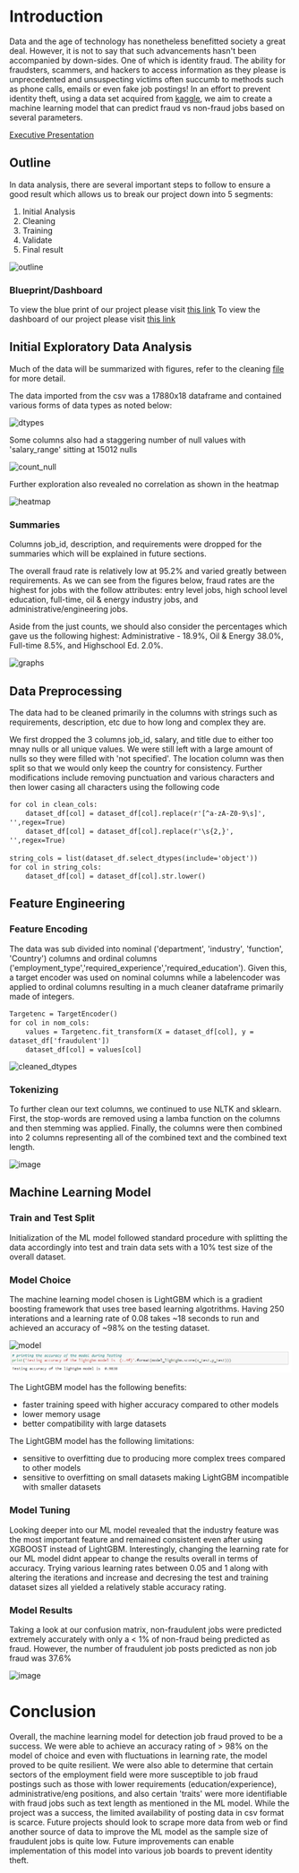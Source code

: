 # Introduction

Data and the age of technology has nonetheless benefitted society a great deal. However, it is not to say that such advancements hasn't been accompanied by down-sides. One of which is identity fraud. The ability for fraudsters, scammers, and hackers to access information as they please is unprecedented and unsuspecting victims often succumb to methods such as phone calls, emails or even fake job postings! In an effort to prevent identity theft, using a data set acquired from [kaggle](https://www.kaggle.com/datasets/shivamb/real-or-fake-fake-jobposting-prediction), we aim to create a machine learning model that can predict fraud vs non-fraud jobs based on several parameters.

[Executive Presentation](https://docs.google.com/presentation/d/1v73JqSy9JSMub6i1UreA3L4CD9q1c_3ZiC92hr3AVbY/)

## Outline

In data analysis, there are several important steps to follow to ensure a good result which allows us to break our project down into 5 segments:

1. Initial Analysis
2. Cleaning
3. Training
4. Validate
5. Final result

![outline](https://user-images.githubusercontent.com/100324759/182724518-8b1d7de3-b421-4c71-8e63-b355caee50da.PNG)

### Blueprint/Dashboard

To view the blue print of our project please visit [this link](https://docs.google.com/presentation/d/1v73JqSy9JSMub6i1UreA3L4CD9q1c_3ZiC92hr3AVbY/edit#slide=id.p)
To view the dashboard of our project please visit [this link](https://public.tableau.com/app/profile/ikyu.park/viz/capstone_16594856522150/Dashboard2?publish=yes)


## Initial Exploratory Data Analysis

Much of the data will be summarized with figures, refer to the cleaning [file](Uncleaned_Data_Analysis.ipynb) for more detail.

The data imported from the csv was a 17880x18 dataframe and contained various forms of data types as noted below:

![dtypes](https://user-images.githubusercontent.com/100324759/182724852-ebcc0c92-ab1c-4fc3-a90b-ebdbdc867353.PNG)

Some columns also had a staggering number of null values with 'salary_range' sitting at 15012 nulls

![count_null](https://user-images.githubusercontent.com/100324759/182725135-b4e05257-8133-49fe-ae52-68cb1d6e1a84.PNG)

Further exploration also revealed no correlation as shown in the heatmap

![heatmap](https://user-images.githubusercontent.com/100324759/182725759-5a461302-0b12-4871-810d-ff0fdd35fa83.PNG)

### Summaries

Columns job_id, description, and requirements were dropped for the summaries which will be explained in future sections.

The overall fraud rate is relatively low at 95.2% and varied greatly between requirements. As we can see from the figures below, fraud rates are the highest for jobs with the follow attributes: entry level jobs, high school level education, full-time, oil & energy industry jobs, and administrative/engineering jobs.

Aside from the just counts, we should also consider the percentages which gave us the following highest: Administrative - 18.9%, Oil & Energy 38.0%, Full-time 8.5%, and Highschool Ed. 2.0%.

![graphs](https://user-images.githubusercontent.com/100324759/182728992-071a9604-9e23-4d5b-a752-bef23f18eab8.PNG)

## Data Preprocessing

The data had to be cleaned primarily in the columns with strings such as requirements, description, etc due to how long and complex they are. 

We first dropped the 3 columns job_id, salary, and title due to either too mnay nulls or all unique values. We were still left with a large amount of nulls so they were filled with 'not specified'. The location column was then split so that we would only keep the country for consistency. Further modifications include removing punctuation and various characters and then lower casing all characters using the following code
```
for col in clean_cols:
    dataset_df[col] = dataset_df[col].replace(r'[^a-zA-Z0-9\s]', '',regex=True)
    dataset_df[col] = dataset_df[col].replace(r'\s{2,}', '',regex=True)
    
string_cols = list(dataset_df.select_dtypes(include='object'))
for col in string_cols:
    dataset_df[col] = dataset_df[col].str.lower()
```
## Feature Engineering
### Feature Encoding

The data was sub divided into nominal ('department', 'industry', 'function', 'Country') columns and ordinal columns ('employment_type','required_experience','required_education'). Given this, a target encoder was used on nominal columns while a labelencoder was applied to ordinal columns resulting in a much cleaner dataframe primarily made of integers. 
```
Targetenc = TargetEncoder()
for col in nom_cols:
    values = Targetenc.fit_transform(X = dataset_df[col], y = dataset_df['fraudulent'])
    dataset_df[col] = values[col]
```
![cleaned_dtypes](https://user-images.githubusercontent.com/100324759/182904854-016c9b4b-b6ec-41fe-af45-ee91833976ca.PNG)

### Tokenizing

To further clean our text columns, we continued to use NLTK and sklearn. First, the stop-words are removed using a lamba function on the columns and then stemming was applied. Finally, the columns were then combined into 2 columns representing all of the combined text and the combined text length.

![image](https://user-images.githubusercontent.com/100324759/182908382-a62976ee-2d7c-4c1d-b966-226e97c855d5.png)

## Machine Learning Model

### Train and Test Split
Initialization of the ML model followed standard procedure with splitting the data accordingly into test and train data sets with a 10% test size of the overall dataset.

### Model Choice
The machine learning model chosen is LightGBM which is a gradient boosting framework that uses tree based learning algotrithms. Having 250 interations and a learning rate of 0.08 takes ~18 seconds to run and achieved an accuracy of ~98% on the testing dataset.

![model](https://user-images.githubusercontent.com/100324759/183107192-95a86829-07e0-49bb-af64-27d2ae7fe2b9.PNG)
![testing](https://github.com/Ikyupark/Capstone-project/blob/main/Resources/LightGBM%20testing%20accuracy.PNG)

The LightGBM model has the following benefits:
- faster training speed with higher accuracy compared to other models
- lower memory usage
- better compatibility with large datasets
    
The LightGBM model has the following limitations:
- sensitive to overfitting due to producing more complex trees compared to other models
- sensitive to overfitting on small datasets making LightGBM incompatible with smaller datasets
    
    
 ### Model Tuning
Looking deeper into our ML model revealed that the industry feature was the most important feature and remained consistent even after using XGBOOST instead of LightGBM. Interestingly, changing the learning rate for our ML model didnt appear to change the results overall in terms of accuracy. Trying various learning rates between 0.05 and 1 along with altering the iterations and increase and decresing the test and training dataset sizes all yielded a relatively stable accuracy rating.

 ### Model Results
Taking a look at our confusion matrix, non-fraudulent jobs were predicted extremely accurately with only a < 1% of non-fraud being predicted as fraud. However, the number of fraudulent job posts predicted as non job fraud was 37.6%

![image](https://user-images.githubusercontent.com/100324759/183111594-d30f728e-97c4-4aa8-a5af-0e8ed2fd0a68.png)

# Conclusion

Overall, the machine learning model for detection job fraud proved to be a success. We were able to achieve an accuracy rating of > 98% on the model of choice and even with fluctuations in learning rate, the model proved to be quite resilient. We were also able to determine that certain sectors of the employment field were more susceptible to job fraud postings such as those with lower requirements (education/experience), administrative/eng positions, and also certain 'traits' were more identifiable with fraud jobs such as text length as mentioned in the ML model. While the project was a success, the limited availability of posting data in csv format is scarce. Future projects should look to scrape more data from web or find another source of data to improve the ML model as the sample size of fraudulent jobs is quite low. Future improvements can enable implementation of this model into various job boards to prevent identity theft.

